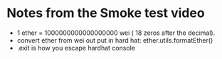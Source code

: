 # Notes from the Smoke test video 
- 1 ether = 1000000000000000000 wei ( 18 zeros after the decimal).
- convert ether from wei out put in hard hat: ether.utils.formatEther()
- .exit is how you escape hardhat console 
